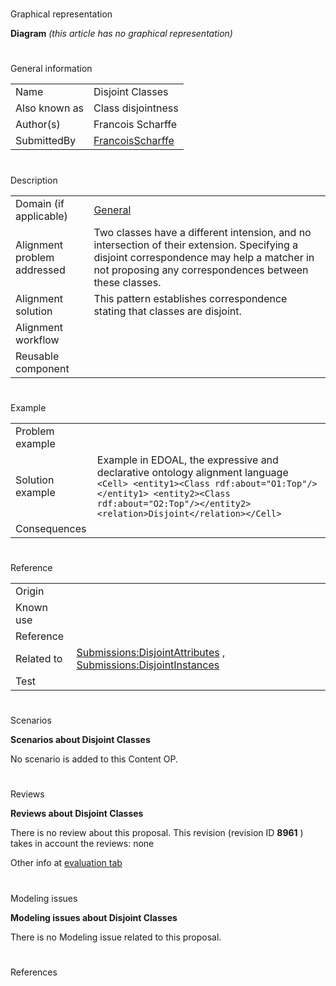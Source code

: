 # 

 Graphical representation



__Diagram__ 
_(this article has no graphical representation)_ 




# 

 General information




|  |  |
| --- | --- |
|  Name  |  Disjoint Classes  |
|  Also known as  |  Class disjointness  |
|  Author(s)  |  Francois Scharffe  |
|  SubmittedBy  | [FrancoisScharffe](../User/FrancoisScharffe "User:FrancoisScharffe")  |



  





# 

 Description




|  |  |
| --- | --- |
|  Domain (if applicable)  | [General](http://ontologydesignpatterns.org/wiki/index.php?title=General&action=edit&redlink=1 "General (not yet written)")  |
|  Alignment problem addressed  |  Two classes have a different intension, and no intersection of their extension.  Specifying a disjoint correspondence may help a matcher in not proposing any correspondences between these classes.  |
|  Alignment solution  |  This pattern establishes correspondence stating that classes are disjoint.  |
|  Alignment workflow  |  |
|  Reusable component  |  |



  





# 

 Example




|  |  |
| --- | --- |
|  Problem example  |  |
|  Solution example  |  Example in EDOAL, the expressive and declarative ontology alignment language ```<Cell> <entity1><Class rdf:about="O1:Top"/></entity1> <entity2><Class rdf:about="O2:Top"/></entity2> <relation>Disjoint</relation></Cell>``` |
|  Consequences  |  |



  





# 

 Reference




|  |  |
| --- | --- |
|  Origin  |  |
|  Known use  |  |
|  Reference  |  |
|  Related to  | [Submissions:DisjointAttributes](http://ontologydesignpatterns.org/wiki/index.php?title=Submissions:DisjointAttributes&action=edit&redlink=1 "Submissions:DisjointAttributes (not yet written)")  , [Submissions:DisjointInstances](http://ontologydesignpatterns.org/wiki/index.php?title=Submissions:DisjointInstances&action=edit&redlink=1 "Submissions:DisjointInstances (not yet written)")  |
|  Test  |  |



  





# 

 Scenarios




__Scenarios about Disjoint Classes__ 


 No scenario is added to this Content OP.
 




# 

 Reviews




__Reviews about Disjoint Classes__ 


 There is no review about this proposal.
This revision (revision ID
 __8961__ 
 ) takes in account the reviews: none
 



 Other info at
 [evaluation tab](http://ontologydesignpatterns.org/wiki/index.php?title=Submissions:Disjoint_Classes&action=evaluation "http://ontologydesignpatterns.org/wiki/index.php?title=Submissions:Disjoint_Classes&action=evaluation") 





  





# 

 Modeling issues




__Modeling issues about Disjoint Classes__ 


 There is no Modeling issue related to this proposal.
 




  





# 

 References